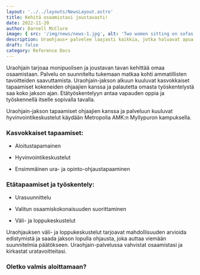 ```yaml
---
layout: '../../layouts/NewsLayout.astro'
title: Kehitä osaamistasi joustavasti!
date: 2022-11-20
author: Darnell McClure
image: { src: '/img/news/news-1.jpg', alt: 'Two women sitting on sofas and working' }
description: Uraohjaus+ palvelee laajasti kaikkia, jotka haluavat apua koulutus- tai työpolun suunnittelemiseen.
draft: false
category: Reference Docs
---
```


Uraohjain tarjoaa monipuolisen ja joustavan tavan kehittää omaa osaamistaan. Palvelu on suunniteltu tukemaan matkaa kohti ammatillisten tavoitteiden saavuttamista. Uraohjain-jakson alkuun kuuluvat kasvokkaiset tapaamiset kokeneiden ohjaajien kanssa ja palautetta omasta työskentelystä saa koko jakson ajan. Etätyöskentelyyn antaa vapauden oppia ja työskennellä itselle sopivalla tavalla.

Uraohjain-jakson tapaamiset ohjaajien kanssa ja palveluun kuuluvat hyvinvointikeskustelut käydään Metropolia AMK:n Myllypuron kampuksella.

### Kasvokkaiset tapaamiset:

- Aloitustapamainen

- Hyvinvointikeskustelut

- Ensimmäinen ura- ja opinto-ohjaustapaaminen

### Etätapaamiset ja työskentely:

- Urasuunnittelu

- Valitun osaamiskokonaisuuden suorittaminen

- Väli- ja loppukeskustelut

Uraohjauksen väli- ja loppukeskustelut tarjoavat mahdollisuuden arvioida edistymistä ja saada jakson lopulla ohjausta, joka auttaa viemään suunnitelmia päätökseen. Uraohjain-palvelussa vahvistat osaamistasi ja kirkastat uratavoitteitasi.

### Oletko valmis aloittamaan?
